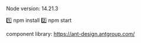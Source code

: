 Node version: 14.21.3

1️⃣ npm install
2️⃣ npm start

component library: https://ant-design.antgroup.com/